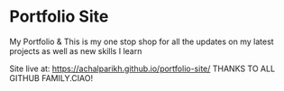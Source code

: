 # Portfolio Site
My Portfolio &amp;
This is my one stop shop for all the updates on my latest projects as well as new skills I learn

Site live at: https://achalparikh.github.io/portfolio-site/
THANKS TO ALL GITHUB FAMILY.CIAO!
